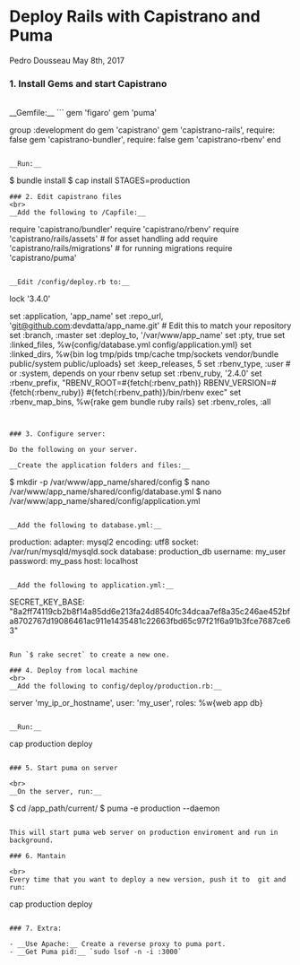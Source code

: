 # Deploy Rails with Capistrano and Puma

Pedro Dousseau
May 8th, 2017

### 1. Install Gems and start Capistrano
<br>
__Gemfile:__
```
gem 'figaro'
gem 'puma'

group :development do
  gem 'capistrano'
  gem 'capistrano-rails', require: false
  gem 'capistrano-bundler', require: false
  gem 'capistrano-rbenv'
end
```

__Run:__
```
$ bundle install
$ cap install STAGES=production
```
### 2. Edit capistrano files
<br>
__Add the following to /Capfile:__
```
require 'capistrano/bundler'
require 'capistrano/rbenv'
require 'capistrano/rails/assets' # for asset handling add
require 'capistrano/rails/migrations' # for running migrations
require 'capistrano/puma'
```

__Edit /config/deploy.rb to:__
```
lock '3.4.0'

set :application, 'app_name'
set :repo_url, 'git@github.com:devdatta/app_name.git' # Edit this to match your repository
set :branch, :master
set :deploy_to, '/var/www/app_name'
set :pty, true
set :linked_files, %w{config/database.yml config/application.yml}
set :linked_dirs, %w{bin log tmp/pids tmp/cache tmp/sockets vendor/bundle public/system public/uploads}
set :keep_releases, 5
set :rbenv_type, :user # or :system, depends on your rbenv setup
set :rbenv_ruby, '2.4.0'
set :rbenv_prefix, "RBENV_ROOT=#{fetch(:rbenv_path)} RBENV_VERSION=#{fetch(:rbenv_ruby)} #{fetch(:rbenv_path)}/bin/rbenv exec"
set :rbenv_map_bins, %w{rake gem bundle ruby rails}
set :rbenv_roles, :all
```


### 3. Configure server:

Do the following on your server.

__Create the application folders and files:__
```
$ mkdir -p /var/www/app_name/shared/config
$ nano     /var/www/app_name/shared/config/database.yml
$ nano     /var/www/app_name/shared/config/application.yml
```

__Add the following to database.yml:__
```
production:
  adapter: mysql2
  encoding: utf8
  socket: /var/run/mysqld/mysqld.sock
  database: production_db
  username: my_user
  password: my_pass
  host: localhost
```

__Add the following to application.yml:__
```
SECRET_KEY_BASE: "8a2ff74119cb2b8f14a85dd6e213fa24d8540fc34dcaa7ef8a35c246ae452bfa8702767d19086461ac911e1435481c22663fbd65c97f21f6a91b3fce7687ce63"
```

Run `$ rake secret` to create a new one.

### 4. Deploy from local machine
<br>
__Add the following to config/deploy/production.rb:__
```
server 'my_ip_or_hostname', user: 'my_user', roles: %w{web app db}
```

__Run:__
```
cap production deploy
```

### 5. Start puma on server

<br>
__On the server, run:__

```
$ cd /app_path/current/
$ puma -e production --daemon
```

This will start puma web server on production enviroment and run in background.

### 6. Mantain

<br>
Every time that you want to deploy a new version, push it to  git and run:

```
cap production deploy
```

### 7. Extra:

- __Use Apache:__ Create a reverse proxy to puma port.
- __Get Puma pid:__ `sudo lsof -n -i :3000`
